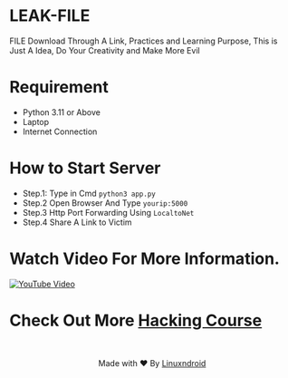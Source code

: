 # LEAK-FILE
FILE Download Through A Link, Practices and Learning Purpose, This is Just A Idea, Do Your Creativity and Make More Evil

# Requirement
- Python 3.11 or Above
- Laptop
- Internet Connection

# How to Start Server

- Step.1: Type in Cmd `python3 app.py`
- Step.2 Open Browser And Type `yourip:5000`
- Step.3 Http Port Forwarding Using `LocaltoNet`
- Step.4 Share A Link to Victim

# Watch Video For More Information.
[![YouTube Video](https://img.youtube.com/vi/sakilprHEmA/0.jpg)](https://youtu.be/sakilprHEmA)

# Check Out More [Hacking Course](https://linuxndroid.in)

<br>
<p align="center">Made with ❤️ By <a href="https://www.youtube.com/channel/UC2O1Hfg-dDCbUcau5QWGcgg">Linuxndroid</a></p>
